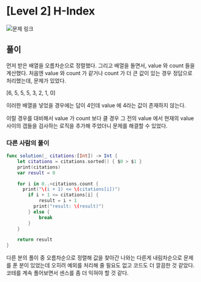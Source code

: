 # [Level 2] H-Index

![문제 링크](https://school.programmers.co.kr/learn/courses/30/lessons/42747)

## 풀이 
먼저 받은 배열을 오름차순으로 정렬했다. 
그리고 배열을 돌면서, value 와 count 들을 계산했다. 
처음엔 value 와 count 가 같거나 count 가 더 큰 값이 있는 경우 정답으로 처리했는데, 문제가 있었다. 

[6, 5, 5, 5, 3, 2, 1, 0] 

이러한 배열을 넣었을 경우에는 답이 4인데 value 에 4라는 값이 존재하지 않는다. 

이럴 경우를 대비해서 value 가 count 보다 클 경우 그 전의 value 에서 현재의 value 사이의 갭들을 검사하는 로직을 추가해 주었더니 문제를 해결할 수 있었다.

### 다른 사람의 풀이

```swift
func solution(_ citations:[Int]) -> Int {
    let citations = citations.sorted() { $0 > $1 }
    print(citations)
    var result = 0

    for i in 0..<citations.count {
      print("\(i + 1) <= \(citations[i])")
        if i + 1 <= citations[i] {
            result = i + 1
          print("result: \(result)")
        } else {
            break
        }
    }

    return result
}
```
다른 분의 풀이 중 오름차순으로 정렬해 값을 찾아간 나와는 다른게 내림차순으로 문제를 푼 분이 있었는데 
오히려 예외를 처리해 줄 필요도 없고 코드도 더 깔끔한 것 같았다. 
코테를 계속 풀어보면서 센스를 좀 더 익혀야 할 것 같다. 
